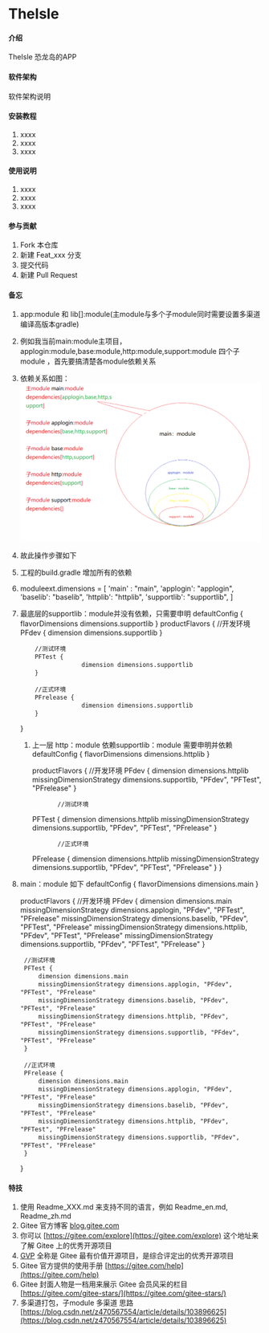 # TheIsle

#### 介绍

TheIsle 恐龙岛的APP

#### 软件架构

软件架构说明

#### 安装教程

1. xxxx
2. xxxx
3. xxxx

#### 使用说明

1. xxxx
2. xxxx
3. xxxx

#### 参与贡献

1. Fork 本仓库
2. 新建 Feat_xxx 分支
3. 提交代码
4. 新建 Pull Request

#### 备忘

1. app:module 和 lib[]:module(主module与多个子module同时需要设置多渠道编译高版本gradle)
2. 例如我当前main:module主项目，applogin:module,base:module,http:module,support:module 四个子module ，首先要搞清楚各module依赖关系
3. 依赖关系如图：![img.png](img.png)
4. 故此操作步骤如下
5. 工程的build.gradle 增加所有的依赖
6. moduleext.dimensions = [
   'main' : "main",
   'applogin': "applogin",
   'baselib': "baselib",
   'httplib': "httplib",
   'supportlib': "supportlib",
   ]
7. 最底层的supportlib：module并没有依赖，只需要申明 
   defaultConfig {
      flavorDimensions dimensions.supportlib
      }
    productFlavors {
           //开发环境
           PFdev {
                      dimension dimensions.supportlib
           }

           //测试环境
           PFTest {
                        dimension dimensions.supportlib
           }

           //正式环境
           PFrelease {
                        dimension dimensions.supportlib
           }
      }
      1. 上一层 http：module 依赖supportlib：module 需要申明并依赖
         defaultConfig {
         flavorDimensions dimensions.httplib
         }
   
            productFlavors {
            //开发环境
            PFdev {
         dimension dimensions.httplib
         missingDimensionStrategy dimensions.supportlib, "PFdev", "PFTest", "PFrelease"
          }

                    //测试环境
          PFTest {
                       dimension dimensions.httplib
                       missingDimensionStrategy dimensions.supportlib, "PFdev", "PFTest", "PFrelease"
          }

                    //正式环境
          PFrelease {
                       dimension dimensions.httplib
                       missingDimensionStrategy dimensions.supportlib, "PFdev", "PFTest", "PFrelease"
                    }
               }
8. main：module 如下
   defaultConfig {
   flavorDimensions dimensions.main
   }

   productFlavors {
   //开发环境
   PFdev {
   dimension dimensions.main
   missingDimensionStrategy dimensions.applogin, "PFdev", "PFTest", "PFrelease"
   missingDimensionStrategy dimensions.baselib, "PFdev", "PFTest", "PFrelease"
   missingDimensionStrategy dimensions.httplib, "PFdev", "PFTest", "PFrelease"
   missingDimensionStrategy dimensions.supportlib, "PFdev", "PFTest", "PFrelease"
   }

        //测试环境
        PFTest {
            dimension dimensions.main
            missingDimensionStrategy dimensions.applogin, "PFdev", "PFTest", "PFrelease"
            missingDimensionStrategy dimensions.baselib, "PFdev", "PFTest", "PFrelease"
            missingDimensionStrategy dimensions.httplib, "PFdev", "PFTest", "PFrelease"
            missingDimensionStrategy dimensions.supportlib, "PFdev", "PFTest", "PFrelease"
        }

        //正式环境
        PFrelease {
            dimension dimensions.main
            missingDimensionStrategy dimensions.applogin, "PFdev", "PFTest", "PFrelease"
            missingDimensionStrategy dimensions.baselib, "PFdev", "PFTest", "PFrelease"
            missingDimensionStrategy dimensions.httplib, "PFdev", "PFTest", "PFrelease"
            missingDimensionStrategy dimensions.supportlib, "PFdev", "PFTest", "PFrelease"
        }

   }



#### 特技

1. 使用 Readme\_XXX.md 来支持不同的语言，例如 Readme\_en.md, Readme\_zh.md
2. Gitee 官方博客 [blog.gitee.com](https://blog.gitee.com)
3. 你可以 [https://gitee.com/explore](https://gitee.com/explore) 这个地址来了解 Gitee 上的优秀开源项目
4. [GVP](https://gitee.com/gvp) 全称是 Gitee 最有价值开源项目，是综合评定出的优秀开源项目
5. Gitee 官方提供的使用手册 [https://gitee.com/help](https://gitee.com/help)
6. Gitee 封面人物是一档用来展示 Gitee 会员风采的栏目 [https://gitee.com/gitee-stars/](https://gitee.com/gitee-stars/)
7. 多渠道打包，子module 多渠道
   思路 [https://blog.csdn.net/z470567554/article/details/103896625](https://blog.csdn.net/z470567554/article/details/103896625)
